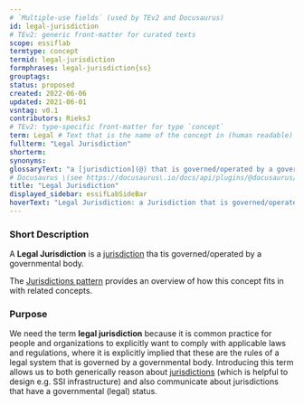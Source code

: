 ```yaml
---
# `Multiple-use fields` (used by TEv2 and Docusaurus)
id: legal-jurisdiction
# TEv2: generic front-matter for curated texts
scope: essiflab
termtype: concept
termid: legal-jurisdiction
formphrases: legal-jurisdiction{ss}
grouptags:
status: proposed
created: 2022-06-06
updated: 2021-06-01
vsntag: v0.1
contributors: RieksJ
# TEv2: type-specific front-matter for type `concept`
term: Legal # Text that is the name of the concept in (human readable) texts.
fullterm: "Legal Jurisdiction"
shorterm:
synonyms:
glossaryText: "a [jurisdiction](@) that is governed/operated by a governmental body."
# Docusaurus \(see https://docusaurus\.io/docs/api/plugins/@docusaurus/plugin-content-docs#markdown-front-matter\):
title: "Legal Jurisdiction"
displayed_sidebar: essifLabSideBar
hoverText: "Legal Jurisdiction: a Jurisdiction that is governed/operated by a governmental body."
---
```


### Short Description
A **Legal Jurisdiction** is a [jurisdiction](@) tha tis governed/operated by a governmental body.

The [Jurisdictions pattern](pattern-jurisdiction@) provides an overview of how this concept fits in with related concepts.

### Purpose
We need the term **legal jurisdiction** because it is common practice for people and organizations to explicitly want to comply with applicable laws and regulations, where it is explicitly implied that these are the rules of a legal system that is governed by a governmental body. Introducing this term allows us to both generically reason about [jurisdictions](@) (which is helpful to design e.g. SSI infrastructure) and also communicate about jurisdictions that have a governmental (legal) status.